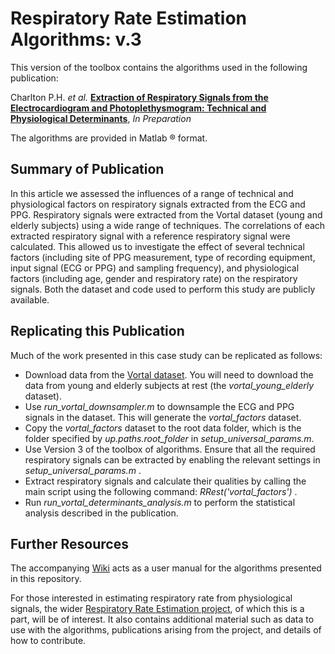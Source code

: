 # Respiratory Rate Estimation Algorithms: v.3

This version of the toolbox contains the algorithms used in the following publication:

Charlton P.H. *et al.* [**Extraction of Respiratory Signals from the Electrocardiogram and Photoplethysmogram: Technical and Physiological Determinants**](http://peterhcharlton.github.io/RRest/factors_assessment.html), *In Preparation*

The algorithms are provided in Matlab &reg; format.

## Summary of Publication

In this article we assessed the influences of a range of technical and physiological factors on respiratory signals extracted from the ECG and PPG. Respiratory signals were extracted from the Vortal dataset (young and elderly subjects) using a wide range of techniques. The correlations of each extracted respiratory signal with a reference respiratory signal were calculated. This allowed us to investigate the effect of several technical factors (including site of PPG measurement, type of recording equipment, input signal (ECG or PPG) and sampling frequency), and physiological factors (including age, gender and respiratory rate) on the respiratory signals.
Both the dataset and code used to perform this study are publicly available.

## Replicating this Publication

Much of the work presented in this case study can be replicated as follows:

*   Download data from the [Vortal dataset](http://peterhcharlton.github.io/RRest/vortal_dataset.html). You will need to download the data from young and elderly subjects at rest (the *vortal_young_elderly* dataset).
*   Use *run_vortal_downsampler.m* to downsample the ECG and PPG signals in the dataset. This will generate the *vortal_factors* dataset.
*   Copy the *vortal_factors* dataset to the root data folder, which is the folder specified by *up.paths.root_folder* in *setup_universal_params.m*.
*   Use Version 3 of the toolbox of algorithms. Ensure that all the required respiratory signals can be extracted by enabling the relevant settings in *setup_universal_params.m* .
*   Extract respiratory signals and calculate their qualities by calling the main script using the following command: *RRest('vortal_factors')* .
*   Run *run_vortal_determinants_analysis.m* to perform the statistical analysis described in the publication.

## Further Resources

The accompanying [Wiki](https://github.com/peterhcharlton/RRest/wiki) acts as a user manual for the algorithms presented in this repository.

For those interested in estimating respiratory rate from physiological signals, the wider [Respiratory Rate Estimation project](http://peterhcharlton.github.io/RRest/), of which this is a part, will be of interest. It also contains additional material such as data to use with the algorithms, publications arising from the project, and details of how to contribute.
